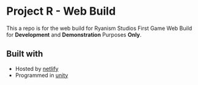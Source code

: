 # Project R - Web Build

This a repo is for the web build for Ryanism Studios First Game Web Build for **Development** and **Demonstration** Purposes **Only**.

## Built with
* Hosted by [netlify](https://www.netlify.com/)
* Programmed in [unity](https://unity.com/)
